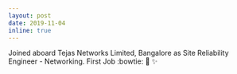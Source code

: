 ```yaml
---
layout: post
date: 2019-11-04
inline: true
---
```


Joined aboard Tejas Networks Limited, Bangalore as Site Reliability Engineer - Networking. First Job :bowtie: :tada: :sparkles:
